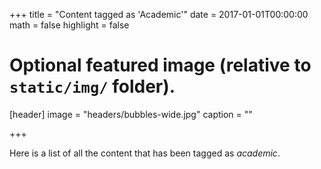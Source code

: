 +++
title = "Content tagged as 'Academic'"
date = 2017-01-01T00:00:00
math = false
highlight = false

# Optional featured image (relative to `static/img/` folder).
[header]
image = "headers/bubbles-wide.jpg"
caption = ""

+++

Here is a list of all the content that has been tagged as *academic*.